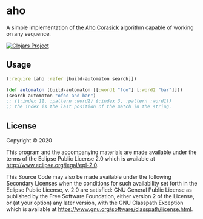 # aho

A simple implementation of the [Aho Corasick](https://en.wikipedia.org/wiki/Aho%E2%80%93Corasick_algorithm) algorithm capable of working on any sequence.

[![Clojars Project](https://img.shields.io/clojars/v/aho.svg)](https://clojars.org/aho)

## Usage

```clojure
(:require [aho :refer [build-automaton search]])

(def automaton (build-automaton [[:word1 "foo"] [:word2 "bar"]]))
(search automaton "ofoo and bar")
;; ({:index 11, :pattern :word2} {:index 3, :pattern :word1})
;; the index is the last position of the match in the string.
```

## License

Copyright © 2020

This program and the accompanying materials are made available under the
terms of the Eclipse Public License 2.0 which is available at
http://www.eclipse.org/legal/epl-2.0.

This Source Code may also be made available under the following Secondary
Licenses when the conditions for such availability set forth in the Eclipse
Public License, v. 2.0 are satisfied: GNU General Public License as published by
the Free Software Foundation, either version 2 of the License, or (at your
option) any later version, with the GNU Classpath Exception which is available
at https://www.gnu.org/software/classpath/license.html.
